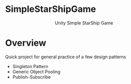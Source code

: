 # SimpleStarShipGame


<p align="center">  
  <a text="#title">Unity Simple StarShip Game</a>
<br/>

# Overview

Quick project for general practice of a few design patterns
  - Singleton Pattern 
  - Generic Object Pooling
  - Publish-Subscribe
  
 
  
